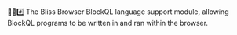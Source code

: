 🌳️🌐️#️⃣️ The Bliss Browser BlockQL language support module, allowing BlockQL programs to be written in and ran within the browser.
